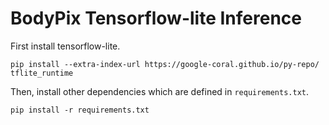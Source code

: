 # BodyPix Tensorflow-lite Inference
First install tensorflow-lite.

```shell
pip install --extra-index-url https://google-coral.github.io/py-repo/ tflite_runtime
```
Then, install other dependencies which are defined in `requirements.txt`.

```shell
pip install -r requirements.txt
```

